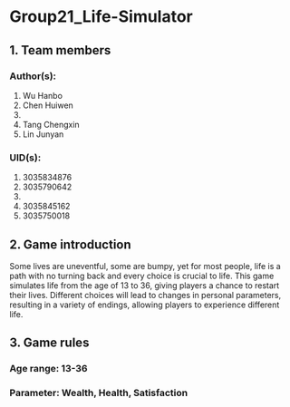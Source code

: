# Group21_Life-Simulator
## 1. Team members
### Author(s): 
1. Wu Hanbo
2. Chen Huiwen
3.
4. Tang Chengxin
5. Lin Junyan
### UID(s): 
1. 3035834876
2. 3035790642
3.
4. 3035845162
5. 3035750018
## 2. Game introduction
Some lives are uneventful, some are bumpy, yet for most people, life is a path with no turning back and every choice is crucial to life.
This game simulates life from the age of 13 to 36, giving players a chance to restart their lives. Different choices will lead to changes in personal parameters, resulting in a variety of endings, allowing players to experience different life.
## 3. Game rules
### Age range: 13-36
### Parameter: Wealth, Health, Satisfaction
